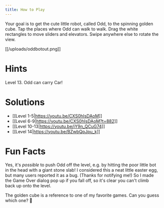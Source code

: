 ```yaml
---
title: How to Play
---
```


Your goal is to get the cute little robot, called Odd, to the spinning golden cube.
Tap the places where Odd can walk to walk. Drag the white rectangles to move sliders and elevators. Swipe anywhere else to rotate the view.

[[/uploads/oddbotout.png]]

# Hints
Level 13. Odd can carry Car!

# Solutions
* [[Level 1-5|https://youtu.be/CXS0hIsDAoM]]
* [[Level 6-9|https://youtu.be/CXS0hIsDAoM?t=882]]
* [[Level 10-13|https://youtu.be/iY9n_QCuG74]]
* [[Level 14|https://youtu.be/BZwbQpJpu_k]]

# Fun Facts
Yes, it's *possible* to push Odd off the level, e.g. by hitting the poor little bot in the head with a giant stone slab! I considered this a neat little easter egg, but many users reported it as a bug. (Thanks for notifying me!) So I made the Game Over dialog pop up if you fall off, so it's clear you can't climb back up onto the level.

The golden cube is a reference to one of my favorite games. Can you guess which one? 🙂
